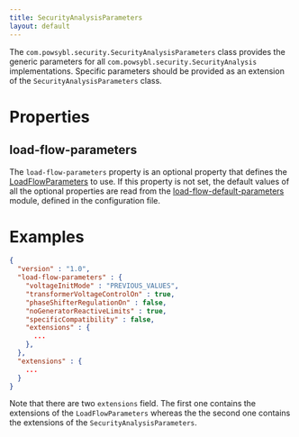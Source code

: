 ```yaml
---
title: SecurityAnalysisParameters
layout: default
---
```


The `com.powsybl.security.SecurityAnalysisParameters` class provides the generic parameters for all `com.powsybl.security.SecurityAnalysis`
implementations. Specific parameters should be provided as an extension of the `SecurityAnalysisParameters` class.

# Properties

## load-flow-parameters
The `load-flow-parameters` property is an optional property that defines the [LoadFlowParameters](LoadFlowParameters.md)
to use. If this property is not set, the default values of all the optional properties are read from
the [load-flow-default-parameters](../../../pages/documentation/user/configuration/load-flow-default-parameters.md) module, defined in the
configuration file.

# Examples
```json
{
  "version" : "1.0",
  "load-flow-parameters" : {
    "voltageInitMode" : "PREVIOUS_VALUES",
    "transformerVoltageControlOn" : true,
    "phaseShifterRegulationOn" : false,
    "noGeneratorReactiveLimits" : true,
    "specificCompatibility" : false,
    "extensions" : {
      ...
    },
  },
  "extensions" : {
    ...
  }
}
```

Note that there are two `extensions` field. The first one contains the extensions of the `LoadFlowParameters` whereas the
the second one contains the extensions of the `SecurityAnalysisParameters`.
